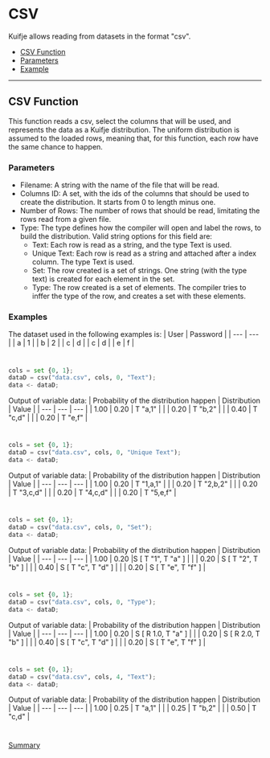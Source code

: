 # CSV

Kuifje allows reading from datasets in the format "csv".

- [CSV Function](#csv-function)
- [Parameters](#parameters)
- [Example](#examples)

---

## CSV Function

This function reads a csv, select the columns that will be used, and represents the data as a Kuifje distribution.
The uniform distribution is assumed to the loaded rows, meaning that, for this function, each row have the same chance to happen. 

### Parameters
- Filename: A string with the name of the file that will be read.
- Columns ID: A set, with the ids of the columns that should be used to create the distribution. It starts from 0 to length minus one.
- Number of Rows: The number of rows that should be read, limitating the rows read from a given file.
- Type: The type defines how the compiler will open and label the rows, to build the distribution. Valid string options for this field are:
  - Text: Each row is read as a string, and the type Text is used.
  - Unique Text:  Each row is read as a string and attached after a index column. 
  The type Text is used.
  - Set: The row created is a set of strings. 
  One string (with the type text) is created for each element in the set.
  - Type: The row created is a set of elements.
  The compiler tries to inffer the type of the row, and creates a set with these elements.
  
### Examples
The dataset used in the following examples is:
| User | Password |
| --- | --- |
| a | 1 |
| b | 2 |
| c | d |
| c | d |
| e | f |

#

```python
cols = set {0, 1};
dataD = csv("data.csv", cols, 0, "Text");
data <- dataD;
```

Output of variable data:
| Probability of the distribution happen | Distribution | Value | 
| --- | --- | --- |
| 1.00 | 0.20 | T "a,1" |
| | 0.20 | T "b,2" |
| | 0.40 | T "c,d" |
| | 0.20 | T "e,f" |

#

```python
cols = set {0, 1};
dataD = csv("data.csv", cols, 0, "Unique Text");
data <- dataD;
```

Output of variable data:
| Probability of the distribution happen | Distribution | Value | 
| --- | --- | --- |
| 1.00 | 0.20 | T "1,a,1" |
| | 0.20 | T "2,b,2" |
| | 0.20 | T "3,c,d" |
| | 0.20 | T "4,c,d" |
| | 0.20 | T "5,e,f" |

#

```python
cols = set {0, 1};
dataD = csv("data.csv", cols, 0, "Set");
data <- dataD;
```

Output of variable data:
| Probability of the distribution happen | Distribution | Value | 
| --- | --- | --- |
| 1.00 | 0.20 |S [ T "1", T "a" ] |
| | 0.20 | S [ T "2", T "b" ] |
| | 0.40 | S [ T "c", T "d" ] |
| | 0.20 | S [ T "e", T "f" ] |

#

```python
cols = set {0, 1};
dataD = csv("data.csv", cols, 0, "Type");
data <- dataD;
```

Output of variable data:
| Probability of the distribution happen | Distribution | Value | 
| --- | --- | --- |
| 1.00 | 0.20 | S [ R 1.0, T "a" ] |
| | 0.20 | S [ R 2.0, T "b" ] |
| | 0.40 | S [ T "c", T "d" ] |
| | 0.20 | S [ T "e", T "f" ] |

#

```python
cols = set {0, 1};
dataD = csv("data.csv", cols, 4, "Text");
data <- dataD;
```

Output of variable data:
| Probability of the distribution happen | Distribution | Value | 
| --- | --- | --- |
| 1.00 | 0.25 | T "a,1" |
| | 0.25 | T "b,2" |
| | 0.50 | T "c,d" |

#

[Summary](https://github.com/gleisonsdm/Kuifje-Documentation)
